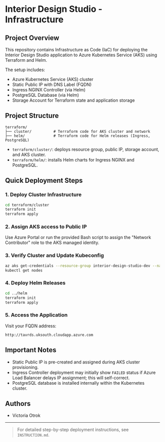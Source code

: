 # Interior Design Studio - Infrastructure

## Project Overview

This repository contains Infrastructure as Code (IaC) for deploying the Interior Design Studio application to Azure Kubernetes Service (AKS) using Terraform and Helm.

The setup includes:
- Azure Kubernetes Service (AKS) cluster
- Static Public IP with DNS Label (FQDN)
- Ingress NGINX Controller (via Helm)
- PostgreSQL Database (via Helm)
- Storage Account for Terraform state and application storage


## Project Structure

```
terraform/
├── cluster/          # Terraform code for AKS cluster and network
├── helm/             # Terraform code for Helm releases (Ingress, PostgreSQL)
```

- `terraform/cluster/`: deploys resource group, public IP, storage account, and AKS cluster.
- `terraform/helm/`: installs Helm charts for Ingress NGINX and PostgreSQL.


## Quick Deployment Steps

### 1. Deploy Cluster Infrastructure

```bash
cd terraform/cluster
terraform init
terraform apply
```

### 2. Assign AKS access to Public IP

Use Azure Portal or run the provided Bash script to assign the "Network Contributor" role to the AKS managed identity.

### 3. Verify Cluster and Update Kubeconfig

```bash
az aks get-credentials --resource-group interior-design-studio-dev --name aksname --overwrite-existing
kubectl get nodes
```

### 4. Deploy Helm Releases

```bash
cd ../helm
terraform init
terraform apply
```

### 5. Access the Application

Visit your FQDN address:

```
http://tavrds.uksouth.cloudapp.azure.com
```


## Important Notes

- Static Public IP is pre-created and assigned during AKS cluster provisioning.
- Ingress Controller deployment may initially show `FAILED` status if Azure Load Balancer delays IP assignment; this will self-correct.
- PostgreSQL database is installed internally within the Kubernetes cluster.


## Authors

- Victoria Otrok

---

> For detailed step-by-step deployment instructions, see `INSTRUCTION.md`.

